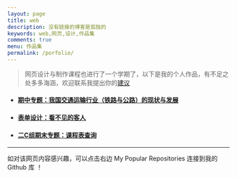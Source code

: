 ```yaml
---
layout: page
title: web
description: 没有链接的博客是孤独的
keywords: web,网页,设计,作品集
comments: true
menu: 作品集
permalink: /porfolio/
---
```


> 网页设计与制作课程也进行了一个学期了，以下是我的个人作品，有不足之处多多海涵，欢迎联系我提出你的[建议](https://bingxin70aa.github.io//about/.)

- ####  [期中专题：我国交通运输行业（铁路与公路）的现状与发展](https://bingxin70aa.github.io/Agroup/)
- ####  [表单设计：看不见的客人](https://bingxin70aa.github.io/The-Invisible-Guest/)
- ####  [二C组期末专题：课程表查询](https://github.com/hujingyin/repo-C-)
  
  
--------------------------------  

如对该网页内容感兴趣，可以点击右边 My Popular Repositories 连接到我的 Github 库 ！

